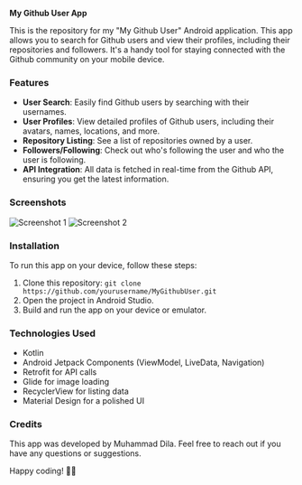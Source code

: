 **My Github User App**

This is the repository for my "My Github User" Android application. This app allows you to search for Github users and view their profiles, including their repositories and followers. It's a handy tool for staying connected with the Github community on your mobile device.

### Features

- **User Search**: Easily find Github users by searching with their usernames.
- **User Profiles**: View detailed profiles of Github users, including their avatars, names, locations, and more.
- **Repository Listing**: See a list of repositories owned by a user.
- **Followers/Following**: Check out who's following the user and who the user is following.
- **API Integration**: All data is fetched in real-time from the Github API, ensuring you get the latest information.

### Screenshots

![Screenshot 1](/screenshots/screenshot1.png)
![Screenshot 2](/screenshots/screenshot2.png)

### Installation

To run this app on your device, follow these steps:

1. Clone this repository: `git clone https://github.com/yourusername/MyGithubUser.git`
2. Open the project in Android Studio.
3. Build and run the app on your device or emulator.

### Technologies Used

- Kotlin
- Android Jetpack Components (ViewModel, LiveData, Navigation)
- Retrofit for API calls
- Glide for image loading
- RecyclerView for listing data
- Material Design for a polished UI

### Credits

This app was developed by Muhammad Dila. Feel free to reach out if you have any questions or suggestions.

Happy coding! 🚀✨

